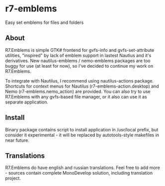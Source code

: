 r7-emblems
==========

Easy set emblems for files and folders


About
-----

R7.Emblems is simple GTK# frontend for gvfs-info and gvfs-set-attribute utilities, 
"inspired" by lack of emblem support in lastest Nautius and it's derivatives. 
New nautilus-emblems / nemo-emblems packages are too buggy for use (at least for now), 
so I've decided to continue my work on R7.Emblems.

To integrate with Nautilus, I recommend using nautilus-actions package. 
Shortcuts for context menus for Nautilus (r7-emblems-action.desktop) and Nemo (r7-emblems.nemo_action) are provided.
You can also try to use R7.Emblems with any gvfs-based file manager, or it also can use it as separate application.  

Install
-------

Binary package contains script to install application in /usr/local prefix, but consider it experimental - 
it will be replaced by autotools-style makefiles in near future.

Translations
------------

R7.Emblems do have english and russian translations. 
Feel free to add more - sources contain complete MonoDevelop solution, including translation project. 
